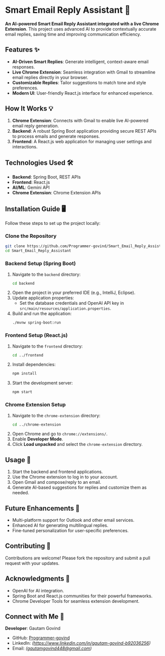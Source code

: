 # Smart Email Reply Assistant 🚀  

**An AI-powered Smart Email Reply Assistant integrated with a live Chrome Extension**. This project uses advanced AI to provide contextually accurate email replies, saving time and improving communication efficiency.

## Features ✨  
- **AI-Driven Smart Replies**: Generate intelligent, context-aware email responses.  
- **Live Chrome Extension**: Seamless integration with Gmail to streamline email replies directly in your browser.  
- **Customizable Replies**: Tailor suggestions to match tone and style preferences.  
- **Modern UI**: User-friendly React.js interface for enhanced experience.  

## How It Works 💡  
1. **Chrome Extension**: Connects with Gmail to enable live AI-powered email reply generation.  
2. **Backend**: A robust Spring Boot application providing secure REST APIs to process emails and generate responses.  
3. **Frontend**: A React.js web application for managing user settings and interactions.  

## Technologies Used 🛠️  
- **Backend**: Spring Boot, REST APIs  
- **Frontend**: React.js  
- **AI/ML**: Gemini API  
- **Chrome Extension**: Chrome Extension APIs  

## Installation Guide 🖥️  
Follow these steps to set up the project locally:

### Clone the Repository  
```bash  
git clone https://github.com/Programmer-govind/Smart_Email_Reply_Assistant.git  
cd Smart_Email_Reply_Assistant  
```  

### Backend Setup (Spring Boot)  
1. Navigate to the `backend` directory:  
   ```bash  
   cd backend  
   ```  
2. Open the project in your preferred IDE (e.g., IntelliJ, Eclipse).  
3. Update application properties:  
   - Set the database credentials and OpenAI API key in `src/main/resources/application.properties`.  
4. Build and run the application:  
   ```bash  
   ./mvnw spring-boot:run  
   ```  

### Frontend Setup (React.js)  
1. Navigate to the `frontend` directory:  
   ```bash  
   cd ../frontend  
   ```  
2. Install dependencies:  
   ```bash  
   npm install  
   ```  
3. Start the development server:  
   ```bash  
   npm start  
   ```  

### Chrome Extension Setup  
1. Navigate to the `chrome-extension` directory:  
   ```bash  
   cd ../chrome-extension  
   ```  
2. Open Chrome and go to `chrome://extensions/`.  
3. Enable **Developer Mode**.  
4. Click **Load unpacked** and select the `chrome-extension` directory.  

## Usage 🚦  
1. Start the backend and frontend applications.  
2. Use the Chrome extension to log in to your account.  
3. Open Gmail and compose/reply to an email.  
4. Generate AI-based suggestions for replies and customize them as needed.  

## Future Enhancements 🌟  
- Multi-platform support for Outlook and other email services.  
- Enhanced AI for generating multilingual replies.  
- Fine-tuned personalization for user-specific preferences.  

## Contributing 🤝  
Contributions are welcome! Please fork the repository and submit a pull request with your updates.   

## Acknowledgments 🙌  
- OpenAI for AI integration.  
- Spring Boot and React.js communities for their powerful frameworks.  
- Chrome Developer Tools for seamless extension development.  

## Connect with Me 💬  
**Developer**: Gautam Govind  
- GitHub: [Programmer-govind](https://github.com/Programmer-govind)  
- LinkedIn: *(https://www.linkedin.com/in/gautam-govind-b92036256)*  
- Email: *(gautamgovind448@gmail.com)*  
